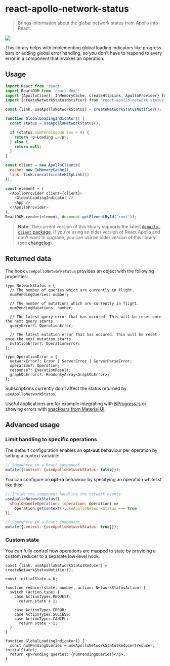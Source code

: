 # react-apollo-network-status

> Brings information about the global network status from Apollo into React.

[<img src="https://img.shields.io/npm/dw/react-apollo-network-status.svg" />](https://www.npmjs.com/package/react-apollo-network-status)

This library helps with implementing global loading indicators like progress bars or adding global error handling, so you don't have to respond to every error in a component that invokes an operation.

## Usage

```js
import React from 'react';
import ReactDOM from 'react-dom';
import {ApolloClient, InMemoryCache, createHttpLink, ApolloProvider} from '@apollo/client';
import {createNetworkStatusNotifier} from 'react-apollo-network-status';

const {link, useApolloNetworkStatus} = createNetworkStatusNotifier();

function GlobalLoadingIndicator() {
  const status = useApolloNetworkStatus();

  if (status.numPendingQueries > 0) {
    return <p>Loading …</p>;
  } else {
    return null;
  }
}

const client = new ApolloClient({
  cache: new InMemoryCache(),
  link: link.concat(createHttpLink())
});

const element = (
  <ApolloProvider client={client}>
    <GlobalLoadingIndicator />
    <App />
  </ApolloProvider>
);
ReactDOM.render(element, document.getElementById('root'));
```

> **Note:** The current version of this library supports the latest [`@apollo-client` package](https://www.apollographql.com/docs/react/v3.0-beta/migrating/apollo-client-3-migration/). If you're using an older version of React Apollo and don't want to upgrade, you can use an older version of this library (see [changelog](./CHANGELOG.md)).

## Returned data

The hook `useApolloNetworkStatus` provides an object with the following properties:

```tsx
type NetworkStatus = {
  // The number of queries which are currently in flight.
  numPendingQueries: number;
  
  // The number of mutations which are currently in flight.
  numPendingMutations: number;

  // The latest query error that has occured. This will be reset once the next query starts.
  queryError?: OperationError;

  // The latest mutation error that has occured. This will be reset once the next mutation starts.
  mutationError?: OperationError;
};

type OperationError = {
  networkError?: Error | ServerError | ServerParseError;
  operation?: Operation;
  response?: ExecutionResult;
  graphQLErrors?: ReadonlyArray<GraphQLError>;
};
```

Subscriptions currently don't affect the status returned by `useApolloNetworkStatus`.

Useful applications are for example integrating with [NProgress.js](http://ricostacruz.com/nprogress/) or showing errors with [snackbars from Material UI](http://www.material-ui.com/#/components/snackbar).

## Advanced usage

### Limit handling to specific operations

The default configuration enables an **opt-out** behaviour per operation by setting a context variable:

```js
// Somewhere in a React component
mutate({context: {useApolloNetworkStatus: false}});
```

You can configure an **opt-in** behaviour by specifying an operation whitelist like this:

```js
// Inside the component handling the network events
useApolloNetworkStatus({
  shouldHandleOperation: (operation: Operation) =>
    operation.getContext().useApolloNetworkStatus === true
});

// Somewhere in a React component
mutate({context: {useApolloNetworkStatus: true}});
```

### Custom state

You can fully control how operations are mapped to state by providing a custom reducer to a separate low-level hook.

```tsx
const {link, useApolloNetworkStatusReducer} = createNetworkStatusNotifier();

const initialState = 0;

function reducer(state: number, action: NetworkStatusAction) {
  switch (action.type) {
    case ActionTypes.REQUEST:
      return state + 1;

    case ActionTypes.ERROR:
    case ActionTypes.SUCCESS:
    case ActionTypes.CANCEL:
      return state - 1;
  }
}

function GlobalLoadingIndicator() {
  const numPendingQueries = useApolloNetworkStatusReducer(reducer, initialState);
  return <p>Pending queries: {numPendingQueries}</p>;
}
```
